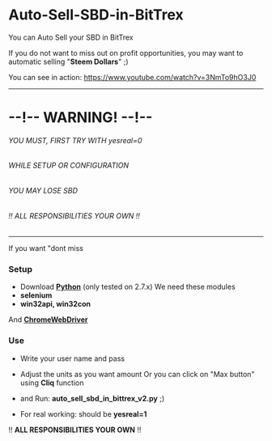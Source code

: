 # Auto-Sell-SBD-in-BitTrex
You can Auto Sell your SBD in BitTrex

If you do not want to miss out on profit opportunities, 
you may want to automatic selling "**Steem Dollars**" ;)

You can see in action:
https://www.youtube.com/watch?v=3NmTo9hO3J0 

---

# --!-- WARNING! --!--
###### YOU MUST, FIRST TRY WITH yesreal=0
###### WHILE SETUP OR CONFIGURATION
###### YOU MAY LOSE SBD
###### !! ALL RESPONSIBILITIES YOUR OWN !!

---

If you want "dont miss 
###  Setup
* Download **[Python](https://www.python.org/downloads/)** (only tested on 2.7.x)
We need these modules
* **selenium**
* **win32api, win32con**

And **[ChromeWebDriver](https://sites.google.com/a/chromium.org/chromedriver/downloads)**

### Use
* Write your user name and pass
* Adjust the units as you want amount Or you can click on "Max button" using **Cliq** function
* and Run: **auto_sell_sbd_in_bittrex_v2.py** ;)

* For real working: should be **yesreal=1**  

!! **ALL RESPONSIBILITIES YOUR OWN** !! 

